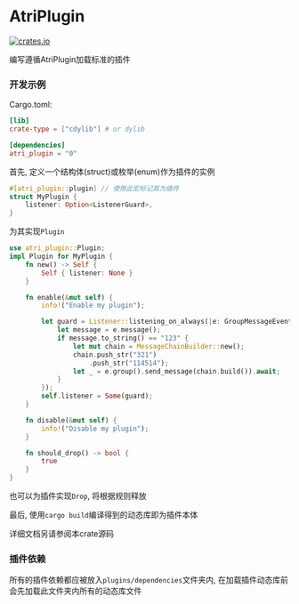 # AtriPlugin

[![crates.io](https://img.shields.io/crates/v/atri-plugin?label=latest)](https://crates.io/crates/atri-plugin)

编写遵循AtriPlugin加载标准的插件

### 开发示例
Cargo.toml: 
```toml
[lib]
crate-type = ["cdylib"] # or dylib

[dependencies]
atri_plugin = "0"
```

首先, 定义一个结构体(struct)或枚举(enum)作为插件的实例
```rust
#[atri_plugin::plugin] // 使用此宏标记其为插件
struct MyPlugin {
    listener: Option<ListenerGuard>,
}
```

为其实现`Plugin`
```rust
use atri_plugin::Plugin;
impl Plugin for MyPlugin {
    fn new() -> Self {
        Self { listener: None }
    }

    fn enable(&mut self) {
        info!("Enable my plugin");

        let guard = Listener::listening_on_always(|e: GroupMessageEvent| async move {
            let message = e.message();
            if message.to_string() == "123" {
                let mut chain = MessageChainBuilder::new();
                chain.push_str("321")
                    .push_str("114514");
                let _ = e.group().send_message(chain.build()).await;
            }
        });
        self.listener = Some(guard);
    }

    fn disable(&mut self) {
        info!("Disable my plugin");
    }

    fn should_drop() -> bool {
        true
    }
}
```

也可以为插件实现`Drop`, 将根据规则释放

最后, 使用`cargo build`编译得到的动态库即为插件本体

详细文档另请参阅本crate源码

### 插件依赖
所有的插件依赖都应被放入`plugins/dependencies`文件夹内,
在加载插件动态库前会先加载此文件夹内所有的动态库文件
